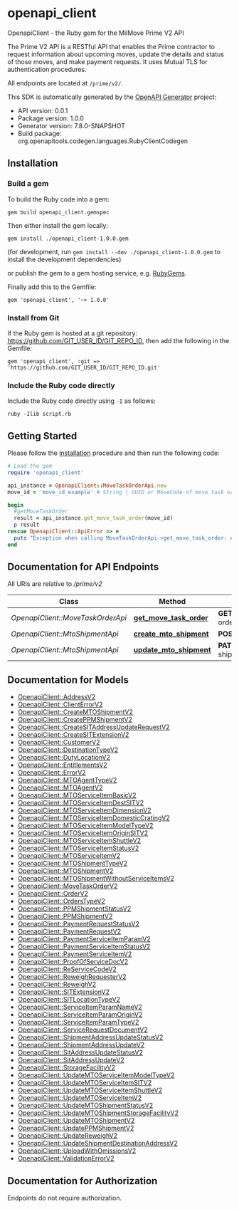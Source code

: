 # openapi_client

OpenapiClient - the Ruby gem for the MilMove Prime V2 API

The Prime V2 API is a RESTful API that enables the Prime contractor to request
information about upcoming moves, update the details and status of those moves,
and make payment requests. It uses Mutual TLS for authentication procedures.

All endpoints are located at `/prime/v2/`.


This SDK is automatically generated by the [OpenAPI Generator](https://openapi-generator.tech) project:

- API version: 0.0.1
- Package version: 1.0.0
- Generator version: 7.8.0-SNAPSHOT
- Build package: org.openapitools.codegen.languages.RubyClientCodegen

## Installation

### Build a gem

To build the Ruby code into a gem:

```shell
gem build openapi_client.gemspec
```

Then either install the gem locally:

```shell
gem install ./openapi_client-1.0.0.gem
```

(for development, run `gem install --dev ./openapi_client-1.0.0.gem` to install the development dependencies)

or publish the gem to a gem hosting service, e.g. [RubyGems](https://rubygems.org/).

Finally add this to the Gemfile:

    gem 'openapi_client', '~> 1.0.0'

### Install from Git

If the Ruby gem is hosted at a git repository: https://github.com/GIT_USER_ID/GIT_REPO_ID, then add the following in the Gemfile:

    gem 'openapi_client', :git => 'https://github.com/GIT_USER_ID/GIT_REPO_ID.git'

### Include the Ruby code directly

Include the Ruby code directly using `-I` as follows:

```shell
ruby -Ilib script.rb
```

## Getting Started

Please follow the [installation](#installation) procedure and then run the following code:

```ruby
# Load the gem
require 'openapi_client'

api_instance = OpenapiClient::MoveTaskOrderApi.new
move_id = 'move_id_example' # String | UUID or MoveCode of move task order to use.

begin
  #getMoveTaskOrder
  result = api_instance.get_move_task_order(move_id)
  p result
rescue OpenapiClient::ApiError => e
  puts "Exception when calling MoveTaskOrderApi->get_move_task_order: #{e}"
end

```

## Documentation for API Endpoints

All URIs are relative to */prime/v2*

Class | Method | HTTP request | Description
------------ | ------------- | ------------- | -------------
*OpenapiClient::MoveTaskOrderApi* | [**get_move_task_order**](docs/MoveTaskOrderApi.md#get_move_task_order) | **GET** /move-task-orders/{moveID} | getMoveTaskOrder
*OpenapiClient::MtoShipmentApi* | [**create_mto_shipment**](docs/MtoShipmentApi.md#create_mto_shipment) | **POST** /mto-shipments | createMTOShipment
*OpenapiClient::MtoShipmentApi* | [**update_mto_shipment**](docs/MtoShipmentApi.md#update_mto_shipment) | **PATCH** /mto-shipments/{mtoShipmentID} | updateMTOShipment


## Documentation for Models

 - [OpenapiClient::AddressV2](docs/AddressV2.md)
 - [OpenapiClient::ClientErrorV2](docs/ClientErrorV2.md)
 - [OpenapiClient::CreateMTOShipmentV2](docs/CreateMTOShipmentV2.md)
 - [OpenapiClient::CreatePPMShipmentV2](docs/CreatePPMShipmentV2.md)
 - [OpenapiClient::CreateSITAddressUpdateRequestV2](docs/CreateSITAddressUpdateRequestV2.md)
 - [OpenapiClient::CreateSITExtensionV2](docs/CreateSITExtensionV2.md)
 - [OpenapiClient::CustomerV2](docs/CustomerV2.md)
 - [OpenapiClient::DestinationTypeV2](docs/DestinationTypeV2.md)
 - [OpenapiClient::DutyLocationV2](docs/DutyLocationV2.md)
 - [OpenapiClient::EntitlementsV2](docs/EntitlementsV2.md)
 - [OpenapiClient::ErrorV2](docs/ErrorV2.md)
 - [OpenapiClient::MTOAgentTypeV2](docs/MTOAgentTypeV2.md)
 - [OpenapiClient::MTOAgentV2](docs/MTOAgentV2.md)
 - [OpenapiClient::MTOServiceItemBasicV2](docs/MTOServiceItemBasicV2.md)
 - [OpenapiClient::MTOServiceItemDestSITV2](docs/MTOServiceItemDestSITV2.md)
 - [OpenapiClient::MTOServiceItemDimensionV2](docs/MTOServiceItemDimensionV2.md)
 - [OpenapiClient::MTOServiceItemDomesticCratingV2](docs/MTOServiceItemDomesticCratingV2.md)
 - [OpenapiClient::MTOServiceItemModelTypeV2](docs/MTOServiceItemModelTypeV2.md)
 - [OpenapiClient::MTOServiceItemOriginSITV2](docs/MTOServiceItemOriginSITV2.md)
 - [OpenapiClient::MTOServiceItemShuttleV2](docs/MTOServiceItemShuttleV2.md)
 - [OpenapiClient::MTOServiceItemStatusV2](docs/MTOServiceItemStatusV2.md)
 - [OpenapiClient::MTOServiceItemV2](docs/MTOServiceItemV2.md)
 - [OpenapiClient::MTOShipmentTypeV2](docs/MTOShipmentTypeV2.md)
 - [OpenapiClient::MTOShipmentV2](docs/MTOShipmentV2.md)
 - [OpenapiClient::MTOShipmentWithoutServiceItemsV2](docs/MTOShipmentWithoutServiceItemsV2.md)
 - [OpenapiClient::MoveTaskOrderV2](docs/MoveTaskOrderV2.md)
 - [OpenapiClient::OrderV2](docs/OrderV2.md)
 - [OpenapiClient::OrdersTypeV2](docs/OrdersTypeV2.md)
 - [OpenapiClient::PPMShipmentStatusV2](docs/PPMShipmentStatusV2.md)
 - [OpenapiClient::PPMShipmentV2](docs/PPMShipmentV2.md)
 - [OpenapiClient::PaymentRequestStatusV2](docs/PaymentRequestStatusV2.md)
 - [OpenapiClient::PaymentRequestV2](docs/PaymentRequestV2.md)
 - [OpenapiClient::PaymentServiceItemParamV2](docs/PaymentServiceItemParamV2.md)
 - [OpenapiClient::PaymentServiceItemStatusV2](docs/PaymentServiceItemStatusV2.md)
 - [OpenapiClient::PaymentServiceItemV2](docs/PaymentServiceItemV2.md)
 - [OpenapiClient::ProofOfServiceDocV2](docs/ProofOfServiceDocV2.md)
 - [OpenapiClient::ReServiceCodeV2](docs/ReServiceCodeV2.md)
 - [OpenapiClient::ReweighRequesterV2](docs/ReweighRequesterV2.md)
 - [OpenapiClient::ReweighV2](docs/ReweighV2.md)
 - [OpenapiClient::SITExtensionV2](docs/SITExtensionV2.md)
 - [OpenapiClient::SITLocationTypeV2](docs/SITLocationTypeV2.md)
 - [OpenapiClient::ServiceItemParamNameV2](docs/ServiceItemParamNameV2.md)
 - [OpenapiClient::ServiceItemParamOriginV2](docs/ServiceItemParamOriginV2.md)
 - [OpenapiClient::ServiceItemParamTypeV2](docs/ServiceItemParamTypeV2.md)
 - [OpenapiClient::ServiceRequestDocumentV2](docs/ServiceRequestDocumentV2.md)
 - [OpenapiClient::ShipmentAddressUpdateStatusV2](docs/ShipmentAddressUpdateStatusV2.md)
 - [OpenapiClient::ShipmentAddressUpdateV2](docs/ShipmentAddressUpdateV2.md)
 - [OpenapiClient::SitAddressUpdateStatusV2](docs/SitAddressUpdateStatusV2.md)
 - [OpenapiClient::SitAddressUpdateV2](docs/SitAddressUpdateV2.md)
 - [OpenapiClient::StorageFacilityV2](docs/StorageFacilityV2.md)
 - [OpenapiClient::UpdateMTOServiceItemModelTypeV2](docs/UpdateMTOServiceItemModelTypeV2.md)
 - [OpenapiClient::UpdateMTOServiceItemSITV2](docs/UpdateMTOServiceItemSITV2.md)
 - [OpenapiClient::UpdateMTOServiceItemShuttleV2](docs/UpdateMTOServiceItemShuttleV2.md)
 - [OpenapiClient::UpdateMTOServiceItemV2](docs/UpdateMTOServiceItemV2.md)
 - [OpenapiClient::UpdateMTOShipmentStatusV2](docs/UpdateMTOShipmentStatusV2.md)
 - [OpenapiClient::UpdateMTOShipmentStorageFacilityV2](docs/UpdateMTOShipmentStorageFacilityV2.md)
 - [OpenapiClient::UpdateMTOShipmentV2](docs/UpdateMTOShipmentV2.md)
 - [OpenapiClient::UpdatePPMShipmentV2](docs/UpdatePPMShipmentV2.md)
 - [OpenapiClient::UpdateReweighV2](docs/UpdateReweighV2.md)
 - [OpenapiClient::UpdateShipmentDestinationAddressV2](docs/UpdateShipmentDestinationAddressV2.md)
 - [OpenapiClient::UploadWithOmissionsV2](docs/UploadWithOmissionsV2.md)
 - [OpenapiClient::ValidationErrorV2](docs/ValidationErrorV2.md)


## Documentation for Authorization

Endpoints do not require authorization.

